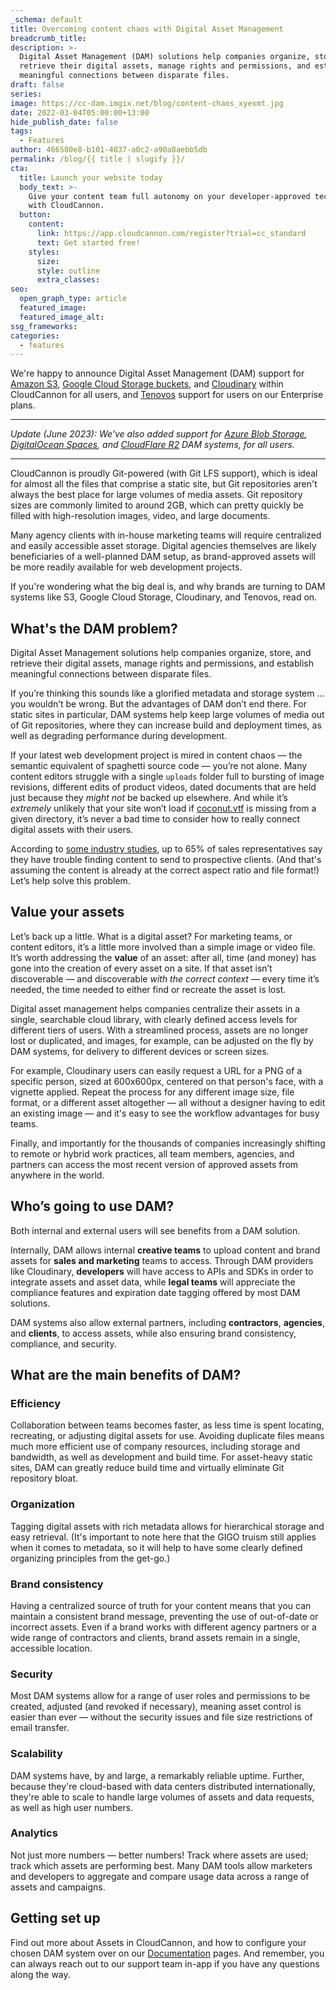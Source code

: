 ```yaml
---
_schema: default
title: Overcoming content chaos with Digital Asset Management
breadcrumb_title:
description: >-
  Digital Asset Management (DAM) solutions help companies organize, store, and
  retrieve their digital assets, manage rights and permissions, and establish
  meaningful connections between disparate files.
draft: false
series:
image: https://cc-dam.imgix.net/blog/content-chaos_xyexmt.jpg
date: 2022-03-04T05:00:00+13:00
hide_publish_date: false
tags:
  - Features
author: 466580e8-b101-4837-a0c2-a90a8aebb5db
permalink: /blog/{{ title | slugify }}/
cta:
  title: Launch your website today
  body_text: >-
    Give your content team full autonomy on your developer-approved tech stack
    with CloudCannon.
  button:
    content:
      link: https://app.cloudcannon.com/register?trial=cc_standard
      text: Get started free!
    styles:
      size:
      style: outline
      extra_classes:
seo:
  open_graph_type: article
  featured_image:
  featured_image_alt:
ssg_frameworks:
categories:
  - features
---
```

We're happy to announce Digital Asset Management (DAM) support for <a target="_blank" rel="noopener" href="https://cloudcannon.com/documentation/articles/creating-an-s3-dam/">Amazon S3</a>, <a target="_blank" rel="noopener" href="https://cloudcannon.com/documentation/articles/creating-a-google-cloud-storage-dam/">Google Cloud Storage buckets</a>, and <a target="_blank" rel="noopener" href="https://cloudcannon.com/documentation/articles/creating-a-cloudinary-dam/">Cloudinary</a> within CloudCannon for all users, and <a target="_blank" rel="noopener" href="https://cloudcannon.com/documentation/articles/creating-a-tenovos-dam/">Tenovos</a> support for users on our Enterprise plans.

---

*Update (June 2023): We've also added support for <a target="_blank" rel="noopener" href="https://cloudcannon.com/documentation/articles/creating-an-azure-dam/">Azure Blob Storage</a>, <a target="_blank" rel="noopener" href="https://cloudcannon.com/documentation/articles/creating-a-digitalocean-spaces-dam/">DigitalOcean Spaces</a>, and <a target="_blank" rel="noopener" href="https://cloudcannon.com/documentation/articles/creating-a-cloudflare-r2-dam/">CloudFlare R2</a> DAM systems, for all users.*

---

CloudCannon is proudly Git-powered (with Git LFS support), which is ideal for almost all the files that comprise a static site, but Git repositories aren't always the best place for large volumes of media assets. Git repository sizes are commonly limited to around 2GB, which can pretty quickly be filled with high-resolution images, video, and large documents.

Many agency clients with in-house marketing teams will require centralized and easily accessible asset storage. Digital agencies themselves are likely beneficiaries of a well-planned DAM setup, as brand-approved assets will be more readily available for web development projects.

If you're wondering what the big deal is, and why brands are turning to DAM systems like S3, Google Cloud Storage, Cloudinary, and Tenovos, read on.

## What's the DAM problem?

Digital Asset Management solutions help companies organize, store, and retrieve their digital assets, manage rights and permissions, and establish meaningful connections between disparate files.

If you’re thinking this sounds like a glorified metadata and storage system … you wouldn’t be wrong. But the advantages of DAM don’t end there. For static sites in particular, DAM systems help keep large volumes of media out of Git repositories, where they can increase build and deployment times, as well as degrading performance during development.

If your latest web development project is mired in content chaos — the semantic equivalent of spaghetti source code — you’re not alone. Many content editors struggle with a single `uploads` folder full to bursting of image revisions, different edits of product videos, dated documents that are held just because they *might not* be backed up elsewhere. And while it’s *extremely* unlikely that your site won’t load if [coconut.vtf](https://www.verifythis.com/article/news/verify/pop-culture/no-coconut-picture-tf2-not-keeping-computer-game-running/536-6b1f2929-803d-4e96-8347-231cf0273420) is missing from a given directory, it’s never a bad time to consider how to really connect digital assets with their users.

According to [some industry studies](https://www.mediavalet.com/blog/dam-every-marketers-forecast-infographic/), up to 65% of sales representatives say they have trouble finding content to send to prospective clients. (And that's assuming the content is already at the correct aspect ratio and file format!) Let’s help solve this problem.

## Value your assets

Let’s back up a little. What is a digital asset? For marketing teams, or content editors, it’s a little more involved than a simple image or video file. It’s worth addressing the **value** of an asset: after all, time (and money) has gone into the creation of every asset on a site. If that asset isn’t discoverable — and discoverable *with the correct context* — every time it’s needed, the time needed to either find or recreate the asset is lost.

Digital asset management helps companies centralize their assets in a single, searchable cloud library, with clearly defined access levels for different tiers of users. With a streamlined process, assets are no longer lost or duplicated, and images, for example, can be adjusted on the fly by DAM systems, for delivery to different devices or screen sizes.

For example, Cloudinary users can easily request a URL for a PNG of a specific person, sized at 600x600px, centered on that person's face, with a vignette applied. Repeat the process for any different image size, file format, or a different asset altogether — all without a designer having to edit an existing image — and it's easy to see the workflow advantages for busy teams.

Finally, and importantly for the thousands of companies increasingly shifting to remote or hybrid work practices, all team members, agencies, and partners can access the most recent version of approved assets from anywhere in the world.

## Who’s going to use DAM?

Both internal and external users will see benefits from a DAM solution.

Internally, DAM allows internal **creative teams** to upload content and brand assets for **sales and marketing** teams to access. Through DAM providers like Cloudinary, **developers** will have access to APIs and SDKs in order to integrate assets and asset data, while **legal teams** will appreciate the compliance features and expiration date tagging offered by most DAM solutions.

DAM systems also allow external partners, including **contractors**, **agencies**, and **clients**, to access assets, while also ensuring brand consistency, compliance, and security.

## What are the main benefits of DAM?

### Efficiency

Collaboration between teams becomes faster, as less time is spent locating, recreating, or adjusting digital assets for use. Avoiding duplicate files means much more efficient use of company resources, including storage and bandwidth, as well as development and build time. For asset-heavy static sites, DAM can greatly reduce build time and virtually eliminate Git repository bloat.

### Organization

Tagging digital assets with rich metadata allows for hierarchical storage and easy retrieval. (It's important to note here that the GIGO truism still applies when it comes to metadata, so it will help to have some clearly defined organizing principles from the get-go.)

### Brand consistency

Having a centralized source of truth for your content means that you can maintain a consistent brand message, preventing the use of out-of-date or incorrect assets. Even if a brand works with different agency partners or a wide range of contractors and clients, brand assets remain in a single, accessible location.

### Security

Most DAM systems allow for a range of user roles and permissions to be created, adjusted (and revoked if necessary), meaning asset control is easier than ever — without the security issues and file size restrictions of email transfer.

### Scalability

DAM systems have, by and large, a remarkably reliable uptime. Further, because they're cloud-based with data centers distributed internationally, they're able to scale to handle large volumes of assets and data requests, as well as high user numbers.

### Analytics

Not just more numbers — better numbers! Track where assets are used; track which assets are performing best. Many DAM tools allow marketers and developers to aggregate and compare usage data across a range of assets and campaigns.

## Getting set up

Find out more about Assets in CloudCannon, and how to configure your chosen DAM system over on our [Documentation](https://cloudcannon.com/documentation/articles/introduction-to-assets-and-dams/) pages. And remember, you can always reach out to our support team in-app if you have any questions along the way.
